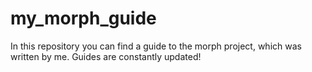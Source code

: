 # my_morph_guide
In this repository you can find a guide to the morph project, which was written by me. Guides are constantly updated!
